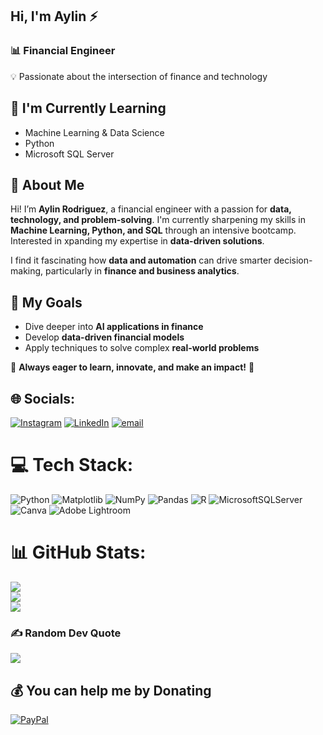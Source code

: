 
## Hi, I'm Aylin ⚡  

### 📊 Financial Engineer  
💡 Passionate about the intersection of finance and technology  

## 🌱 I'm Currently Learning  
- Machine Learning & Data Science  
- Python  
- Microsoft SQL Server  

## 📌 About Me  
Hi! I’m **Aylin Rodriguez**, a financial engineer with a passion for **data, technology, and problem-solving**. I'm currently sharpening my skills in **Machine Learning, Python, and SQL** through an intensive bootcamp. 
Interested in xpanding my expertise in **data-driven solutions**.  

I find it fascinating how **data and automation** can drive smarter decision-making, particularly in **finance and business analytics**. 

## 🎯 My Goals  
- Dive deeper into **AI applications in finance**  
- Develop **data-driven financial models**  
- Apply techniques to solve complex **real-world problems**  

🚀 **Always eager to learn, innovate, and make an impact!** 🚀  


<!--
**aylinrod/aylinrod** is a ✨ _special_ ✨ repository because its `README.md` (this file) appears on your GitHub profile.

Here are some ideas to get you started:

- 🔭 I’m currently working on ...

## 🌱 I’m currently learning
Machine Learning & Data Science 
Python
SQL
- 👯 I’m looking to collaborate on ...
- 🤔 I’m looking for help with ...
- 💬 Ask me about ...
- 📫 How to reach me: ...
- 😄 Pronouns: ...
- ⚡ Fun fact: ...
-->

## 🌐 Socials:
[![Instagram](https://img.shields.io/badge/Instagram-%23E4405F.svg?logo=Instagram&logoColor=white)](https://instagram.com/aylinrod_) [![LinkedIn](https://img.shields.io/badge/LinkedIn-%230077B5.svg?logo=linkedin&logoColor=white)](https://linkedin.com/in/aylin-rodriguez-360623240) [![email](https://img.shields.io/badge/Email-D14836?logo=gmail&logoColor=white)](mailto:aylinrodriguez07@gmail.com) 

# 💻 Tech Stack:
![Python](https://img.shields.io/badge/python-3670A0?style=flat&logo=python&logoColor=ffdd54) ![Matplotlib](https://img.shields.io/badge/Matplotlib-%23ffffff.svg?style=flat&logo=Matplotlib&logoColor=black) ![NumPy](https://img.shields.io/badge/numpy-%23013243.svg?style=flat&logo=numpy&logoColor=white) ![Pandas](https://img.shields.io/badge/pandas-%23150458.svg?style=flat&logo=pandas&logoColor=white) ![R](https://img.shields.io/badge/r-%23276DC3.svg?style=flat&logo=r&logoColor=white) ![MicrosoftSQLServer](https://img.shields.io/badge/Microsoft%20SQL%20Server-CC2927?style=flat&logo=microsoft%20sql%20server&logoColor=white) ![Canva](https://img.shields.io/badge/Canva-%2300C4CC.svg?style=flat&logo=Canva&logoColor=white) ![Adobe Lightroom](https://img.shields.io/badge/Adobe%20Lightroom-31A8FF.svg?style=flat&logo=Adobe%20Lightroom&logoColor=white)
# 📊 GitHub Stats:
![](https://github-readme-stats.vercel.app/api?username=aylinrod&theme=dark&hide_border=true&include_all_commits=true&count_private=false)<br/>
![](https://nirzak-streak-stats.vercel.app/?user=aylinrod&theme=dark&hide_border=true)<br/>
![](https://github-readme-stats.vercel.app/api/top-langs/?username=aylinrod&theme=dark&hide_border=true&include_all_commits=true&count_private=false&layout=compact)

### ✍️ Random Dev Quote
![](https://quotes-github-readme.vercel.app/api?type=horizontal&theme=tokyonight)

  ## 💰 You can help me by Donating
  [![PayPal](https://img.shields.io/badge/PayPal-00457C?style=for-the-badge&logo=paypal&logoColor=white)](https://paypal.me/@AylinRodriguezRosario) 

  
<!-- Proudly created with GPRM ( https://gprm.itsvg.in ) -->
